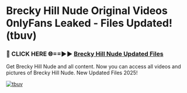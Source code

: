 # Brecky Hill Nude Original Videos 0nlyFans Leaked - Files Updated! (tbuv)

<h3>🔴 CLICK HERE 🌐==►► <a href="https://tinyurl.com/5h6xmrr3" rel="nofollow">Brecky Hill Nude Updated Files</a></h3>

Get Brecky Hill Nude and all content. Now you can access all videos and pictures of Brecky Hill Nude. New Updated Files 2025!

[![tbuv](https://i.imgur.com/KVD873Z.gif)](https://tinyurl.com/5h6xmrr3)
